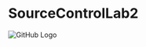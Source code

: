 # SourceControlLab2


![GitHub Logo](https://cdn4.iconfinder.com/data/icons/iconsimple-logotypes/512/github-512.png)
